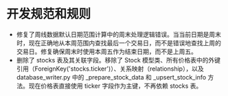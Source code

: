 # 开发规范和规则

- 修复了周线数据默认日期范围计算中的周末处理逻辑错误。当当前日期是周末时，现在正确地从本周范围内查找最后一个交易日，而不是错误地查找上周的交易日。修复确保周末时使用本周五作为结束日期，而不是上周五。
- 删除了 stocks 表及其关联字段。移除了 Stock 模型类、所有价格表中的外键引用（ForeignKey('stocks.ticker')）、关系映射（relationship），以及 database_writer.py 中的 _prepare_stock_data 和 _upsert_stock_info 方法。现在价格表直接使用 ticker 字段作为主键，不再依赖 stocks 表。
